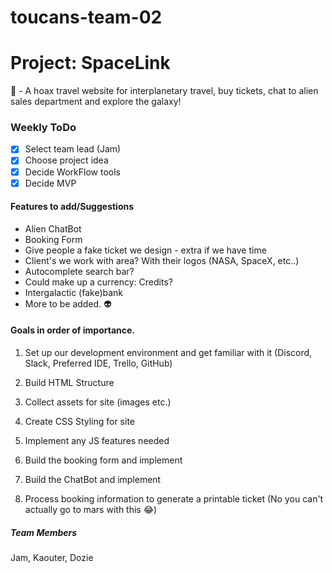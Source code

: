 # toucans-team-02


# Project: SpaceLink

:rocket: - A hoax travel website for interplanetary travel, buy tickets, chat to alien sales department and explore the galaxy!


### Weekly ToDo

- [x] Select team lead (Jam)
- [x] Choose project idea 
- [x] Decide WorkFlow tools
- [x] Decide MVP

#### Features to add/Suggestions

- Alien ChatBot
- Booking Form 
- Give people a fake ticket we design - extra if we have time
- Client's we work with area? With their logos (NASA, SpaceX, etc..)
- Autocomplete search bar?
- Could make up a currency: Credits?
- Intergalactic (fake)bank
- More to be added. :alien:


#### Goals in order of importance.

1. Set up our development environment and get familiar with it (Discord, Slack, Preferred IDE, Trello, GitHub) 

2. Build HTML Structure
3. Collect assets for site (images etc.)
4. Create CSS Styling for site
5. Implement any JS features needed
6. Build the booking form and implement
7. Build the ChatBot and implement
8. Process booking information to generate a printable ticket (No you can't actually go to mars with this :joy:) 

##### Team Members

Jam, Kaouter, Dozie







